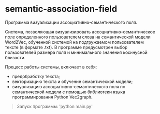 # semantic-association-field
Программа визуализации ассоциативно-семантического поля.

Cистема, позволяющая визуализировать ассоциативно-семантическое поле определенного пользователем слова на семантической модели Word2Vec, обученной системой на подгружаемом пользователем тексте (в формате .txt). В программе предусмотрен выбор пользователей размера поля и минимального значения косинусной близости.

Процесс работы системы, включает в себя:
* предобработку текста;
* векторизацию текста и обучение семантической модели;
* визуализацию ассоциативно-семантического поля по семантической модели с помощью библиотеки языка программирования Python Vec2graph.

>Запуск программы: 'python main.py' 

